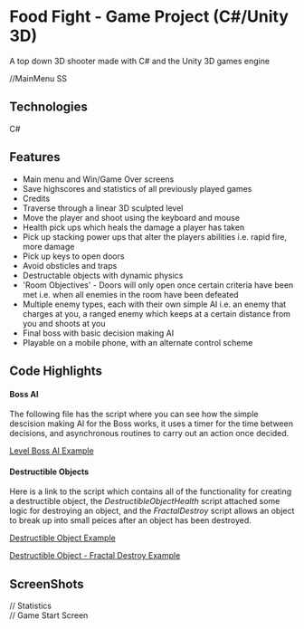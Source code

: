 # Food Fight - Game Project (C#/Unity 3D)
A top down 3D shooter made with C# and the Unity 3D games engine

//MainMenu SS

## Technologies
C#  

## Features
* Main menu and Win/Game Over screens
* Save highscores and statistics of all previously played games
* Credits
* Traverse through a linear 3D sculpted level
* Move the player and shoot using the keyboard and mouse
* Health pick ups which heals the damage a player has taken
* Pick up stacking power ups that alter the players abilities i.e. rapid fire, more damage
* Pick up keys to open doors
* Avoid obsticles and traps
* Destructable objects with dynamic physics
* 'Room Objectives' - Doors will only open once certain criteria have been met i.e. when all enemies in the room have been defeated
* Multiple enemy types, each with their own simple AI i.e. an enemy that charges at you, a ranged enemy which keeps at a certain distance from you and shoots at you
* Final boss with basic decision making AI
* Playable on a mobile phone, with an alternate control scheme  


## Code Highlights

#### Boss AI
The following file has the script where you can see how the simple descision making AI for the Boss works, it uses a timer for the time between decisions, and asynchronous routines to carry out an action once decided.

[Level Boss AI Example](https://github.com/aesmailsparta/FoodFight_C-Sharp_Game_Project/blob/master/README.md "Boss Artificial Inteligence")  

#### Destructible Objects
Here is a link to the script which contains all of the functionality for creating a destructible object, the *DestructibleObjectHealth* script attached some logic for destroying an object, and the *FractalDestroy* script allows an object to break up into small peices after an object has been destroyed.

[Destructible Object Example](https://github.com/aesmailsparta/FoodFight_C-Sharp_Game_Project/blob/master/README.md "Destructible Object Health Script") 

[Destructible Object - Fractal Destroy Example](https://github.com/aesmailsparta/FoodFight_C-Sharp_Game_Project/blob/master/README.md "Fractal Destroy Script") 

## ScreenShots

// Statistics  
// Game Start Screen
